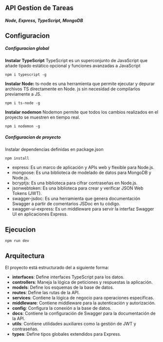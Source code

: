 ## API Gestion de Tareas

##### Node, Express, TypeScript, MongoDB

## Configuracion

##### Configuracion global

**Instalar TypeScript**
TypeScript es un superconjunto de JavaScript que añade tipado estático opcional y funciones avanzadas a JavaScript

    npm i typescript -g

**Instalar Node:**
ts-node es una herramienta que permite ejecutar y depurar archivos TS directamente en Node. js sin necesidad de compilarlos previamente a JS.

    npm i ts-node -g

**Instalar nodemon**
Nodemon permite que todos los cambios realizados en el proyecto se muestren en tiempo real.

    npm i nodemon -g

##### Configuracion de proyecto

Instalar dependencias definidas en package.json

    npm install

- express: Es un marco de aplicación y APIs web y flexible para Node.js.
- mongoose: Es una biblioteca de modelado de datos para MongoDB y Node.js.
- bcryptjs: Es una biblioteca para cifrar contraseñas en Node.js.
- jsonwebtoken: Es una biblioteca para crear y verificar JSON Web Tokens (JWT).
- swagger-jsdoc: Es una herramienta que genera documentación Swagger a partir de comentarios JSDoc en tu código.
- swagger-ui-express: Es un middleware para servir la interfaz Swagger UI en aplicaciones Express.


## Ejecucion

    npm run dev

## Arquitectura

El proyecto está estructurado del a siguiente forma:

- **interfaces**: Define interfaces TypeScript para los datos.
- **controllers**: Maneja la lógica de peticiones y respuestas la aplicación.
- **models**: Define los esquemas de la base de datos.
- **routes**: Define las rutas de la API.
- **services**: Contiene la lógica de negocio para operaciones específicas.
- **middleware**: Contiene middleware para la autenticación y autorización.
- **config**: Configura la conexión a la base de datos.
- **docs**: Contiene la configuración de Swagger para la documentación de la API.
- **utils**: Contiene utilidades auxiliares como la gestión de JWT y contraseñas.
- **types**: Define tipos globales extendidos para Express.
